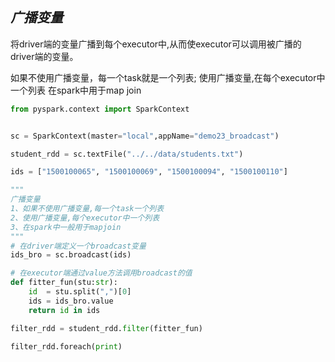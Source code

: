 ## ***广播变量***
将driver端的变量广播到每个executor中,从而使executor可以调用被广播的driver端的变量。

如果不使用广播变量，每一个task就是一个列表; 
使用广播变量,在每个executor中一个列表
在spark中用于map join

```python
from pyspark.context import SparkContext


sc = SparkContext(master="local",appName="demo23_broadcast")

student_rdd = sc.textFile("../../data/students.txt")

ids = ["1500100065", "1500100069", "1500100094", "1500100110"]

"""
广播变量
1、如果不使用广播变量,每一个task一个列表
2、使用广播变量,每个executor中一个列表
3、在spark中一般用于mapjoin
"""
# 在driver端定义一个broadcast变量
ids_bro = sc.broadcast(ids)

# 在executor端通过value方法调用broadcast的值
def fitter_fun(stu:str):
    id  = stu.split(",")[0]
    ids = ids_bro.value
    return id in ids

filter_rdd = student_rdd.filter(fitter_fun)

filter_rdd.foreach(print)
```